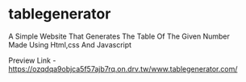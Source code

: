 # tablegenerator
A Simple Website That Generates The Table Of The Given Number  
Made Using Html,css And Javascript

Preview Link - https://ozqdqa9objca5f57ajb7rq.on.drv.tw/www.tablegenerator.com/
